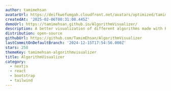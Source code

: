 ```yaml
---
author: tamimehsan
avatarUrl: https://deifkwefumgah.cloudfront.net/avatars/optimized/tamimehsan-algorithmvisualizer-avatar-128.webp
createdAt: '2025-02-06T00:31:08.445Z'
demoUrl: https://tamimehsan.github.io/AlgorithmVisualizer/
description: A better visualization of different algorithms made with React
distribution: open-source
githubUrl: https://github.com/TamimEhsan/AlgorithmVisualizer
lastCommitOnDefaultBranch: '2024-12-15T17:54:56.000Z'
stars: 258
themeKey: tamimehsan-algorithmvisualizer
title: AlgorithmVisualizer
category:
  - nextjs
  - react
  - bootstrap
  - tailwind
---
```


